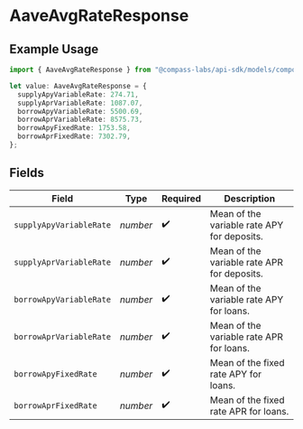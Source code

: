 # AaveAvgRateResponse

## Example Usage

```typescript
import { AaveAvgRateResponse } from "@compass-labs/api-sdk/models/components";

let value: AaveAvgRateResponse = {
  supplyApyVariableRate: 274.71,
  supplyAprVariableRate: 1087.07,
  borrowApyVariableRate: 5500.69,
  borrowAprVariableRate: 8575.73,
  borrowApyFixedRate: 1753.58,
  borrowAprFixedRate: 7302.79,
};
```

## Fields

| Field                                       | Type                                        | Required                                    | Description                                 |
| ------------------------------------------- | ------------------------------------------- | ------------------------------------------- | ------------------------------------------- |
| `supplyApyVariableRate`                     | *number*                                    | :heavy_check_mark:                          | Mean of the variable rate APY for deposits. |
| `supplyAprVariableRate`                     | *number*                                    | :heavy_check_mark:                          | Mean of the variable rate APR for deposits. |
| `borrowApyVariableRate`                     | *number*                                    | :heavy_check_mark:                          | Mean of the variable rate APY for loans.    |
| `borrowAprVariableRate`                     | *number*                                    | :heavy_check_mark:                          | Mean of the variable rate APR for loans.    |
| `borrowApyFixedRate`                        | *number*                                    | :heavy_check_mark:                          | Mean of the fixed rate APY for loans.       |
| `borrowAprFixedRate`                        | *number*                                    | :heavy_check_mark:                          | Mean of the fixed rate APR for loans.       |